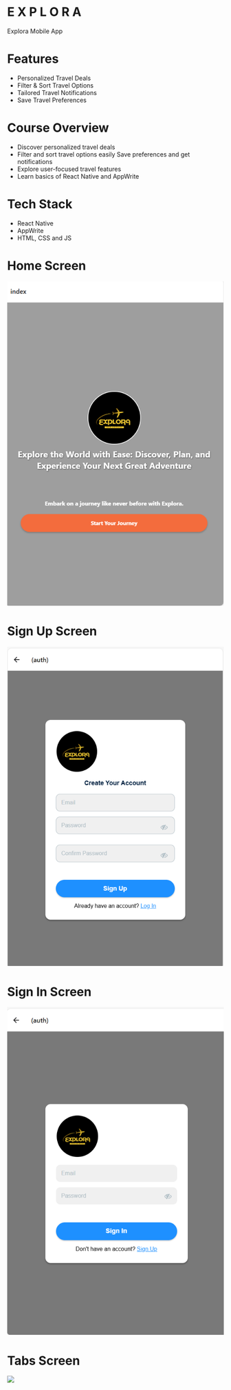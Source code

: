 # E X P L O R A
Explora Mobile App


# Features
* Personalized Travel Deals
* Filter & Sort Travel Options
* Tailored Travel Notifications
* Save Travel Preferences


# Course Overview
* Discover personalized travel deals 
* Filter and sort travel options easily 
 Save preferences and get notifications 
* Explore user-focused travel features  
* Learn basics of React Native and AppWrite  


# Tech Stack
* React Native
* AppWrite
* HTML, CSS and JS

# Home Screen
<img src="assets/images/onboarding.png">  

# Sign Up Screen
<img src="assets/images/sign up.png">  

# Sign In Screen
<img src="assets/images/login.png">  

# Tabs Screen
<img src="assets/images/screenshot/tabs.png">  
